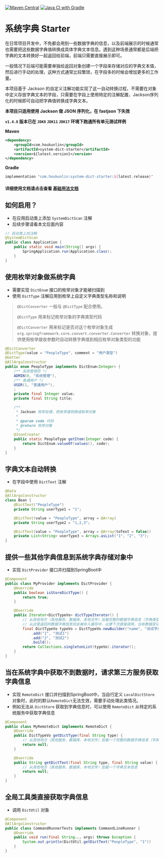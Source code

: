 [![Maven Central](https://img.shields.io/maven-central/v/com.houkunlin/system-dict-starter.svg?label=Maven%20Central)](https://search.maven.org/search?q=g:%22com.houkunlin%22%20AND%20a:%22system-dict-starter%22)
[![Java CI with Gradle](https://github.com/houkunlin-starter/system-dict-starter/actions/workflows/gradle.yml/badge.svg)](https://github.com/houkunlin-starter/system-dict-starter/actions/workflows/gradle.yml)

# 系统字典 Starter

在日常项目开发中，不免都会用到一些数据字典的信息，以及前端展示的时候通常也需要把这些数据字典值转换成具体字典文本信息。遇到这种场景通常都是后端把字典的文本转换好一起返回给前端，前端只需要直接展示即可。

一般情况下后端可能需要单独给返回对象创建一个字段来存储对应的字典文本值，然后进行手动的处理，这种方式通常比较繁琐，在字段多的时候会增加更多的工作量。

本项目基于 Jackson 的自定义注解功能实现了这一自动转换过程，不需要在对象中定义存放字典文本的字段，只需要在字段上使用特定的注解配置，Jackson序列化的时候即可自动把字典值转换成字典文本。

**本项目只适用使用 Jackson 做 JSON 序列化，在 fastjson 下失效**

**`v1.4.8` 版本已在 `JDK8` `JDK11` `JDK17` 环境下跑通所有单元测试样例**

**Maven**

```xml
<dependency>
    <groupId>com.houkunlin</groupId>
    <artifactId>system-dict-starter</artifactId>
    <version>${latest.version}</version>
</dependency>
```

**Gradle**

```groovy
implementation "com.houkunlin:system-dict-starter:${latest.release}"
```



#### 详细使用文档请点击查看 [基础用法文档](./usage.md) 

## 如何启用？

- 在应用启动类上添加 `SystemDictScan` 注解
- 后续步骤请看本文后面内容

```java
// 启动类上加注解
@SystemDictScan
public class Application {
    public static void main(String[] args) {
        SpringApplication.run(Application.class);
    }
}
```




## 使用枚举对象做系统字典

- 需要实现 `DictEnum` 接口的枚举对象才能被扫描到
- 使用 `DictType` 注解应用到枚举上自定义字典类型名称和说明

> `@DictConverter` 一般与 `@DictType` 配合使用。
>
> `@DictType` 用来标记枚举对象的字典类型代码
>
> `@DictConverter` 用来标记是否对这个枚举对象生成 `org.springframework.core.convert.converter.Converter` 转换对象，提供使用枚举接收参数时自动转换字典值到相应枚举对象类型的功能

```java
@DictConverter
@DictType(value = "PeopleType", comment = "用户类型")
@Getter
@AllArgsConstructor
public enum PeopleType implements DictEnum<Integer> {
    /** 系统管理员 */
    ADMIN(0, "系统管理"),
    /** 普通用户 */
    USER(1, "普通用户"),
    ;
    private final Integer value;
    private final String title;

    /**
     * Jackson 枚举处理，把枚举值转换成枚举对象
     *
     * @param code 代码
     * @return 枚举对象
     */
    @JsonCreator
    public static PeopleType getItem(Integer code) {
        return DictEnum.valueOf(values(), code);
    }
}
```



## 字典文本自动转换

- 在字段中使用 `DictText` 注解

```java
@Data
@AllArgsConstructor
class Bean {
    @DictText("PeopleType")
    private String userType1 = "1";

    @DictText(value = "PeopleType", array = @Array)
    private String userType2 = "1,2,3";

    @DictText(value = "PeopleType", array = @Array(toText = false))
    private List<String> userType3 = Arrays.asList("1", "2", "3");
}
```



## 提供一些其他字典信息到系统字典存储对象中

- 实现 `DictProvider` 接口并扫描到SpringBoot中

```java
@Component
public class MyProvider implements DictProvider {
    @Override
    public boolean isStoreDictType() {
        return true;
    }

    @Override
    public Iterator<DictTypeVo> dictTypeIterator() {
        // 从其他地方（其他服务、数据库、本地文件）加载完整的数据字典信息（字典类型+字典值列表）
        // 从这里返回的数据字典信息将会被存入缓存中，以便下次直接调用，当有数据变动时可以发起 RefreshDictEvent 事件通知更新字典信息
        final DictTypeVo typeVo = DictTypeVo.newBuilder("name", "测试字典")
            .add("1", "测试1")
            .add("2", "测试2")
            .build();
        return Collections.singletonList(typeVo).iterator();
    }
}
```



## 当在系统字典中获取不到数据时，请求第三方服务获取字典信息

- 实现 `RemoteDict` 接口并扫描到SpringBoot中，当自行定义 `LocalDictStore` 对象时，此时的默认`RemoteDict`无法生效，需要手动处理此类情况。
- 例如无法从 `DictStore` 获取到字典信息时，可以使用 `RemoteDict` 从特定的系统服务中获取字典信息

```java
@Component
public class MyRemoteDict implements RemoteDict {
    @Override
    public DictTypeVo getDictType(final String type) {
        // 从其他地方（其他服务、数据库、本地文件）加载一个完整的数据字典信息（字典类型+字典值列表）
        return null;
    }

    @Override
    public String getDictText(final String type, final String value) {
        // 从其他地方（其他服务、数据库、本地文件）加载一个字典文本信息
        return null;
    }
}
```



## 全局工具类直接获取字典信息

- 调用 `DictUtil` 对象

```java
@Component
@AllArgsConstructor
public class CommandRunnerTests implements CommandLineRunner {
    @Override
    public void run(final String... args) throws Exception {
        System.out.println(DictUtil.getDictText("PeopleType", "1"))
    }
}
```
